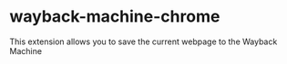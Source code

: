 # wayback-machine-chrome
This extension allows you to save the current webpage to the Wayback Machine
